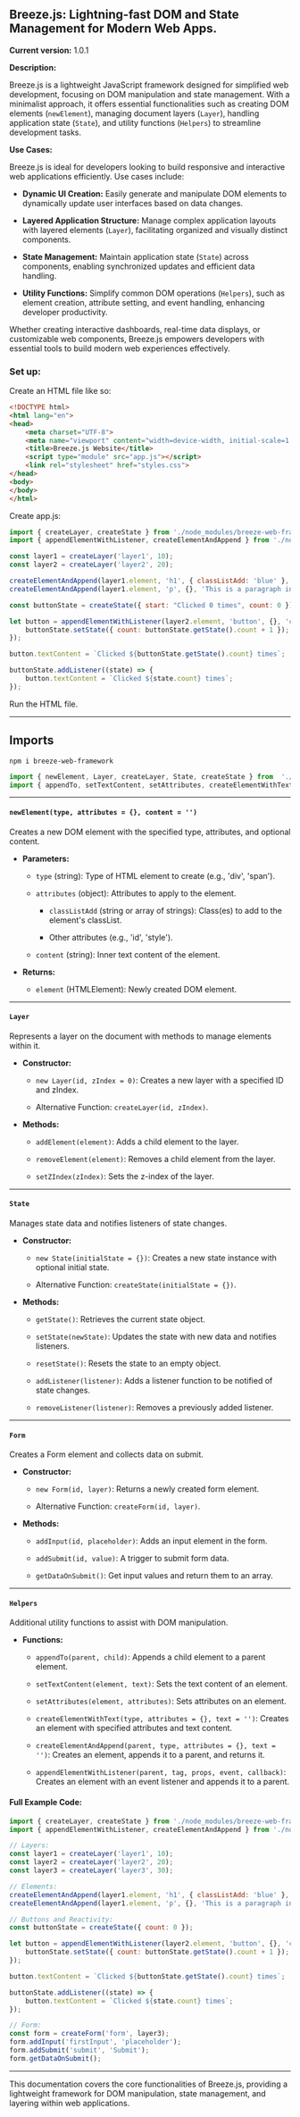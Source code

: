 
## Breeze.js: Lightning-fast DOM and State Management for Modern Web Apps.
**Current version:** 1.0.1

**Description:**

Breeze.js is a lightweight JavaScript framework designed for simplified web development, focusing on DOM manipulation and state management. With a minimalist approach, it offers essential functionalities such as creating DOM elements (`newElement`), managing document layers (`Layer`), handling application state (`State`), and utility functions (`Helpers`) to streamline development tasks.

**Use Cases:**

Breeze.js is ideal for developers looking to build responsive and interactive web applications efficiently. Use cases include:

-   **Dynamic UI Creation:** Easily generate and manipulate DOM elements to dynamically update user interfaces based on data changes.
    
-   **Layered Application Structure:** Manage complex application layouts with layered elements (`Layer`), facilitating organized and visually distinct components.
    
-   **State Management:** Maintain application state (`State`) across components, enabling synchronized updates and efficient data handling.
    
-   **Utility Functions:** Simplify common DOM operations (`Helpers`), such as element creation, attribute setting, and event handling, enhancing developer productivity.
    

Whether creating interactive dashboards, real-time data displays, or customizable web components, Breeze.js empowers developers with essential tools to build modern web experiences effectively.

### Set up:

Create an HTML file like so:

```html
<!DOCTYPE html>
<html lang="en">
<head>
    <meta charset="UTF-8">
    <meta name="viewport" content="width=device-width, initial-scale=1.0">
    <title>Breeze.js Website</title>
    <script type="module" src="app.js"></script>
    <link rel="stylesheet" href="styles.css">
</head>
<body>
</body>
</html>
```

Create app.js:

```javascript
import { createLayer, createState } from './node_modules/breeze-web-framework/breeze.js';
import { appendElementWithListener, createElementAndAppend } from './node_modules/breeze-web-framework/helpers.js';

const layer1 = createLayer('layer1', 10);
const layer2 = createLayer('layer2', 20);

createElementAndAppend(layer1.element, 'h1', { classListAdd: 'blue' }, 'Hello World in Layer');
createElementAndAppend(layer1.element, 'p', {}, 'This is a paragraph in layer 1.');

const buttonState = createState({ start: "Clicked 0 times", count: 0 });

let button = appendElementWithListener(layer2.element, 'button', {}, 'click', () => {
    buttonState.setState({ count: buttonState.getState().count + 1 });
});

button.textContent = `Clicked ${buttonState.getState().count} times`;

buttonState.addListener((state) => {
    button.textContent = `Clicked ${state.count} times`;
});
```

Run the HTML file.

----------

## Imports
```shell
npm i breeze-web-framework
```
```javascript
import { newElement, Layer, createLayer, State, createState } from  './node_modules/breeze-web-framework/breeze.js';
import { appendTo, setTextContent, setAttributes, createElementWithText, createElementAndAppend, appendElementWithListener } from  './node_modules/breeze-web-framework/helpers.js';
```
---

#### `newElement(type, attributes = {}, content = '')`

Creates a new DOM element with the specified type, attributes, and optional content.

-   **Parameters:**
    
    -   `type` (string): Type of HTML element to create (e.g., 'div', 'span').
        
    -   `attributes` (object): Attributes to apply to the element.
        
        -   `classListAdd` (string or array of strings): Class(es) to add to the element's classList.
            
        -   Other attributes (e.g., 'id', 'style').
            
    -   `content` (string): Inner text content of the element.
        
-   **Returns:**

    -   `element` (HTMLElement): Newly created DOM element.

----------

#### `Layer`

Represents a layer on the document with methods to manage elements within it.

-   **Constructor:**
    
    -   `new Layer(id, zIndex = 0)`: Creates a new layer with a specified ID and zIndex.
 
    -   Alternative Function: `createLayer(id, zIndex)`.
        
-   **Methods:**
    
    -   `addElement(element)`: Adds a child element to the layer.
        
    -   `removeElement(element)`: Removes a child element from the layer.
        
    -   `setZIndex(zIndex)`: Sets the z-index of the layer.
 

----------

#### `State`

Manages state data and notifies listeners of state changes.

-   **Constructor:**
    
    -   `new State(initialState = {})`: Creates a new state instance with optional initial state.
 
    -   Alternative Function: `createState(initialState = {})`.
        
-   **Methods:**

    -   `getState()`: Retrieves the current state object.
        
    -   `setState(newState)`: Updates the state with new data and notifies listeners.
        
    -   `resetState()`: Resets the state to an empty object.
        
    -   `addListener(listener)`: Adds a listener function to be notified of state changes.
        
    -   `removeListener(listener)`: Removes a previously added listener.

----------

#### `Form`
Creates a Form element and collects data on submit.

- **Constructor:**

    - `new Form(id, layer)`: Returns a newly created form element.
 
    -  Alternative Function: `createForm(id, layer)`.
 
- **Methods:**

    - `addInput(id, placeholder)`: Adds an input element in the form.
 
    - `addSubmit(id, value)`: A trigger to submit form data.
 
    - `getDataOnSubmit()`: Get input values and return them to an array.
 
----------

#### `Helpers`

Additional utility functions to assist with DOM manipulation.

-   **Functions:**
    
    -   `appendTo(parent, child)`: Appends a child element to a parent element.
        
    -   `setTextContent(element, text)`: Sets the text content of an element.
        
    -   `setAttributes(element, attributes)`: Sets attributes on an element.
        
    -   `createElementWithText(type, attributes = {}, text = '')`: Creates an element with specified attributes and text content.
        
    -   `createElementAndAppend(parent, type, attributes = {}, text = '')`: Creates an element, appends it to a parent, and returns it.
        
    -   `appendElementWithListener(parent, tag, props, event, callback)`: Creates an element with an event listener and appends it to a parent.
        

#### Full Example Code:

```javascript
import { createLayer, createState } from './node_modules/breeze-web-framework/breeze.js';
import { appendElementWithListener, createElementAndAppend } from './node_modules/breeze-web-framework/helpers.js';

// Layers:
const layer1 = createLayer('layer1', 10);
const layer2 = createLayer('layer2', 20);
const layer3 = createLayer('layer3', 30);

// Elements:
createElementAndAppend(layer1.element, 'h1', { classListAdd: 'blue' }, 'Hello World in Layer');
createElementAndAppend(layer1.element, 'p', {}, 'This is a paragraph in layer 1.');

// Buttons and Reactivity:
const buttonState = createState({ count: 0 });

let button = appendElementWithListener(layer2.element, 'button', {}, 'click', () => {
    buttonState.setState({ count: buttonState.getState().count + 1 });
});

button.textContent = `Clicked ${buttonState.getState().count} times`;

buttonState.addListener((state) => {
    button.textContent = `Clicked ${state.count} times`;
});

// Form:
const form = createForm('form', layer3);
form.addInput('firstInput', 'placeholder');
form.addSubmit('submit', 'Submit');
form.getDataOnSubmit();
```

----------

This documentation covers the core functionalities of Breeze.js, providing a lightweight framework for DOM manipulation, state management, and layering within web applications.
